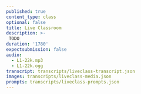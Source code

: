 ```yaml
---
published: true
content_type: class
optional: false
title: Live Classroom
description: >-
 TODO
duration: '1780'
expectsubmission: false
audio:
  - L1-22k.mp3
  - L1-22k.ogg
transcript: transcripts/liveclass-transcript.json
images: transcripts/liveclass-media.json
prompts: transcripts/liveclass-prompts.json
---
```

